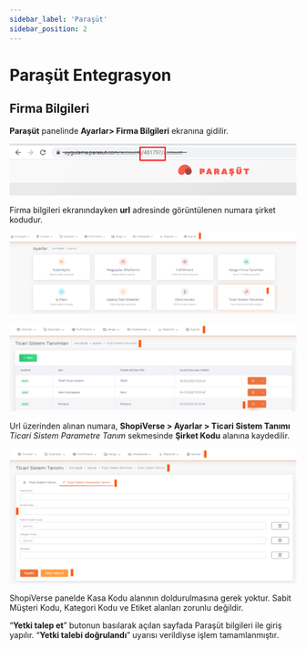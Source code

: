 ```yaml
---
sidebar_label: 'Paraşüt'
sidebar_position: 2
---
```


# Paraşüt Entegrasyon

## Firma Bilgileri

**Paraşüt** panelinde **Ayarlar> Firma Bilgileri** ekranına gidilir.

![Paraşütcode](../commercial-system/img/para%C5%9F%C3%BCtCode.png)

Firma bilgileri ekranındayken **url** adresinde görüntülenen numara şirket kodudur.

![ParaşütSet](../commercial-system/img/Para%C5%9F%C3%BCtset.png)

![ParaşütSetEdit](../commercial-system/img/Para%C5%9F%C3%BCtsetEdit.png)


Url üzerinden alınan numara, **ShopiVerse > Ayarlar > Ticari Sistem Tanımı** *Ticari Sistem Parametre Tanım* sekmesinde **Şirket Kodu** alanına kaydedilir.

![ParaşütSetEditCode](../commercial-system/img/Para%C5%9F%C3%BCtsetEditCode.png)


ShopiVerse panelde Kasa Kodu alanının doldurulmasına gerek yoktur. Sabit Müşteri Kodu, Kategori Kodu ve Etiket alanları zorunlu değildir. 

“**Yetki talep et**” butonun basılarak açılan sayfada Paraşüt bilgileri ile giriş yapılır. “**Yetki talebi doğrulandı**” uyarısı verildiyse işlem tamamlanmıştır.


 